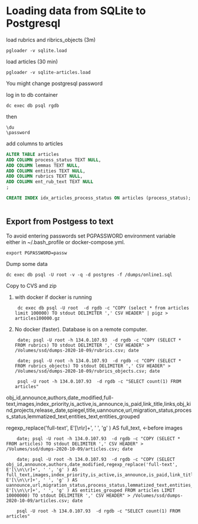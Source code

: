 Loading data from SQLite to Postgresql
=======================


load rubrics and ribrics_objects (3m)

    pgloader -v sqlite.load 

load articles (30 min)

    pgloader -v sqlite-articles.load 

You might change postgresql password

log in to db container

    dc exec db psql rgdb 

then

    \du
    \password

add columns to articles

```sql
ALTER TABLE articles
ADD COLUMN process_status TEXT NULL,
ADD COLUMN lemmas TEXT NULL,
ADD COLUMN entities TEXT NULL,
ADD COLUMN rubrics TEXT NULL,
ADD COLUMN ent_rub_text TEXT NULL
;

CREATE INDEX idx_articles_process_status ON articles (process_status);



```


## Export from Postgess to text

To avoid entering  passwords set PGPASSWORD environment variable  
either in ~/.bash_profile  or docker-compose.yml.

    export PGPASSWORD=passw


Dump some data

    dc exec db psql -U root -v -q -d postgres -f /dumps/online1.sql 

Copy to CVS and zip

1. with docker if docker is running
    
        dc exec db psql -U root  -d rgdb -c "COPY (select * from articles limit 100000) TO stdout DELIMITER ',' CSV HEADER" | pigz > articles100000.gz
2. No docker (faster). Database is on a remote computer.

        date; psql -U root -h 134.0.107.93  -d rgdb -c "COPY (SELECT * FROM rubrics) TO stdout DELIMITER ',' CSV HEADER" > /Volumes/ssd/dumps-2020-10-09/rubrics.csv; date

        date; psql -U root -h 134.0.107.93  -d rgdb -c "COPY (SELECT * FROM rubrics_objects) TO stdout DELIMITER ',' CSV HEADER" > /Volumes/ssd/dumps-2020-10-09/rubrics_objects.csv; date
        
        psql -U root -h 134.0.107.93  -d rgdb -c "SELECT count(1) FROM articles"
    
obj_id,announce,authors,date_modified,full-text,images,index_priority,is_active,is_announce,is_paid,link_title,links,obj_kind,projects,release_date,spiegel,title,uannounce,url,migration_status,process_status,lemmatized_text,entities_text,entities_grouped

regexp_replace('full-text', E'[\\n\\r]+', ' ', 'g' ) AS full_text,  <-before images

        date; psql -U root -h 134.0.107.93  -d rgdb -c "COPY (SELECT * FROM articles) TO stdout DELIMITER ',' CSV HEADER" > /Volumes/ssd/dumps-2020-10-09/articles.csv; date

        date; psql -U root -h 134.0.107.93  -d rgdb -c "COPY (SELECT obj_id,announce,authors,date_modified,regexp_replace('full-text', E'[\\n\\r]+', ' ', 'g' ) AS full_text,images,index_priority,is_active,is_announce,is_paid,link_title,links,obj_kind,projects,release_date,spiegel,title,regexp_replace(uannounce, E'[\\n\\r]+', ' ', 'g' ) AS uannounce,url,migration_status,process_status,lemmatized_text,entities_text,regexp_replace(entities_grouped, E'[\\n\\r]+', ' ', 'g' ) AS entities_grouped FROM articles LIMIT 10000000) TO stdout DELIMITER ',' CSV HEADER" > /Volumes/ssd/dumps-2020-10-09/articles.csv; date

        psql -U root -h 134.0.107.93  -d rgdb -c "SELECT count(1) FROM articles"